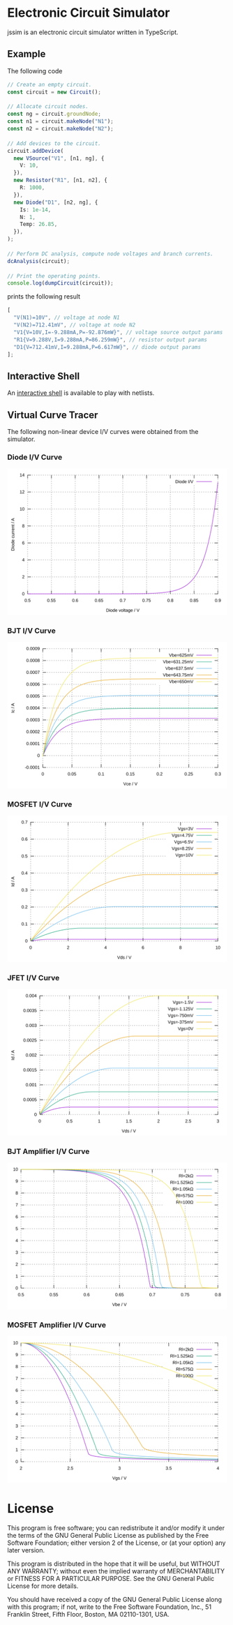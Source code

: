 # Electronic Circuit Simulator

jssim is an electronic circuit simulator written in TypeScript.

## Example

The following code

```typescript
// Create an empty circuit.
const circuit = new Circuit();

// Allocate circuit nodes.
const ng = circuit.groundNode;
const n1 = circuit.makeNode("N1");
const n2 = circuit.makeNode("N2");

// Add devices to the circuit.
circuit.addDevice(
  new VSource("V1", [n1, ng], {
    V: 10,
  }),
  new Resistor("R1", [n1, n2], {
    R: 1000,
  }),
  new Diode("D1", [n2, ng], {
    Is: 1e-14,
    N: 1,
    Temp: 26.85,
  }),
);

// Perform DC analysis, compute node voltages and branch currents.
dcAnalysis(circuit);

// Print the operating points.
console.log(dumpCircuit(circuit));
```

prints the following result

```typescript
[
  "V(N1)=10V", // voltage at node N1
  "V(N2)=712.41mV", // voltage at node N2
  "V1{V=10V,I=-9.288mA,P=-92.876mW}", // voltage source output params
  "R1{V=9.288V,I=9.288mA,P=86.259mW}", // resistor output params
  "D1{V=712.41mV,I=9.288mA,P=6.617mW}", // diode output params
];
```

## Interactive Shell

An [interactive shell](https://aradzie.github.io/jssim/) is available to play with netlists.

## Virtual Curve Tracer

The following non-linear device I/V curves were obtained from the simulator.

### Diode I/V Curve

![Diode I/V curve](./packages/vct/plot/iv-diode.svg)

### BJT I/V Curve

![BJT I/V curve](./packages/vct/plot/iv-bjt.svg)

### MOSFET I/V Curve

![MOSFET I/V curve](./packages/vct/plot/iv-mosfet.svg)

### JFET I/V Curve

![JFET I/V curve](./packages/vct/plot/iv-jfet.svg)

### BJT Amplifier I/V Curve

![BJT Amplifier I/V curve](./packages/vct/plot/amp-bjt.svg)

### MOSFET Amplifier I/V Curve

![MOSFET Amplifier I/V curve](./packages/vct/plot/amp-mosfet.svg)

# License

This program is free software; you can redistribute it and/or modify it under
the terms of the GNU General Public License as published by the Free Software
Foundation; either version 2 of the License, or (at your option) any later
version.

This program is distributed in the hope that it will be useful, but WITHOUT ANY
WARRANTY; without even the implied warranty of MERCHANTABILITY or FITNESS FOR A
PARTICULAR PURPOSE. See the GNU General Public License for more details.

You should have received a copy of the GNU General Public License along with
this program; if not, write to the Free Software Foundation, Inc., 51 Franklin
Street, Fifth Floor, Boston, MA 02110-1301, USA.
